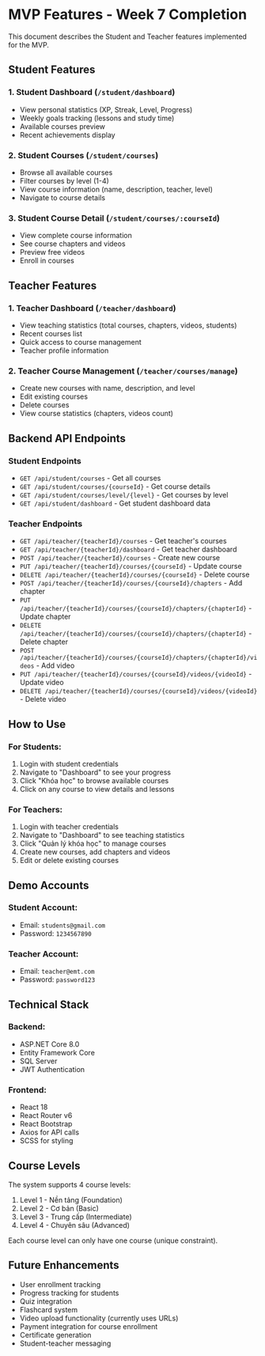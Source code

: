 # MVP Features - Week 7 Completion

This document describes the Student and Teacher features implemented for the MVP.

## Student Features

### 1. Student Dashboard (`/student/dashboard`)
- View personal statistics (XP, Streak, Level, Progress)
- Weekly goals tracking (lessons and study time)
- Available courses preview
- Recent achievements display

### 2. Student Courses (`/student/courses`)
- Browse all available courses
- Filter courses by level (1-4)
- View course information (name, description, teacher, level)
- Navigate to course details

### 3. Student Course Detail (`/student/courses/:courseId`)
- View complete course information
- See course chapters and videos
- Preview free videos
- Enroll in courses

## Teacher Features

### 1. Teacher Dashboard (`/teacher/dashboard`)
- View teaching statistics (total courses, chapters, videos, students)
- Recent courses list
- Quick access to course management
- Teacher profile information

### 2. Teacher Course Management (`/teacher/courses/manage`)
- Create new courses with name, description, and level
- Edit existing courses
- Delete courses
- View course statistics (chapters, videos count)

## Backend API Endpoints

### Student Endpoints
- `GET /api/student/courses` - Get all courses
- `GET /api/student/courses/{courseId}` - Get course details
- `GET /api/student/courses/level/{level}` - Get courses by level
- `GET /api/student/dashboard` - Get student dashboard data

### Teacher Endpoints
- `GET /api/teacher/{teacherId}/courses` - Get teacher's courses
- `GET /api/teacher/{teacherId}/dashboard` - Get teacher dashboard
- `POST /api/teacher/{teacherId}/courses` - Create new course
- `PUT /api/teacher/{teacherId}/courses/{courseId}` - Update course
- `DELETE /api/teacher/{teacherId}/courses/{courseId}` - Delete course
- `POST /api/teacher/{teacherId}/courses/{courseId}/chapters` - Add chapter
- `PUT /api/teacher/{teacherId}/courses/{courseId}/chapters/{chapterId}` - Update chapter
- `DELETE /api/teacher/{teacherId}/courses/{courseId}/chapters/{chapterId}` - Delete chapter
- `POST /api/teacher/{teacherId}/courses/{courseId}/chapters/{chapterId}/videos` - Add video
- `PUT /api/teacher/{teacherId}/courses/{courseId}/videos/{videoId}` - Update video
- `DELETE /api/teacher/{teacherId}/courses/{courseId}/videos/{videoId}` - Delete video

## How to Use

### For Students:
1. Login with student credentials
2. Navigate to "Dashboard" to see your progress
3. Click "Khóa học" to browse available courses
4. Click on any course to view details and lessons

### For Teachers:
1. Login with teacher credentials
2. Navigate to "Dashboard" to see teaching statistics
3. Click "Quản lý khóa học" to manage courses
4. Create new courses, add chapters and videos
5. Edit or delete existing courses

## Demo Accounts

### Student Account:
- Email: `students@gmail.com`
- Password: `1234567890`

### Teacher Account:
- Email: `teacher@emt.com`
- Password: `password123`

## Technical Stack

### Backend:
- ASP.NET Core 8.0
- Entity Framework Core
- SQL Server
- JWT Authentication

### Frontend:
- React 18
- React Router v6
- React Bootstrap
- Axios for API calls
- SCSS for styling

## Course Levels

The system supports 4 course levels:
1. Level 1 - Nền tảng (Foundation)
2. Level 2 - Cơ bản (Basic)
3. Level 3 - Trung cấp (Intermediate)
4. Level 4 - Chuyên sâu (Advanced)

Each course level can only have one course (unique constraint).

## Future Enhancements

- User enrollment tracking
- Progress tracking for students
- Quiz integration
- Flashcard system
- Video upload functionality (currently uses URLs)
- Payment integration for course enrollment
- Certificate generation
- Student-teacher messaging
